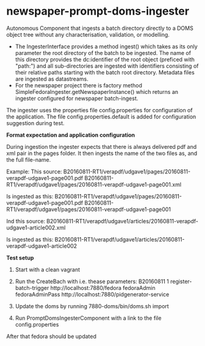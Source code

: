 newspaper-prompt-doms-ingester
==============================

Autonomous Component that ingests a batch directory directly to a DOMS object tree without any characterisation, validation, or modelling.

 * The IngesterInterface provides a method ingest() which takes as its only parameter the root directory of the batch
 to be ingested. The name of this directory provides the dc:identifier of the root object (preficed with "path:") and all sub-directories are
 ingested with identifiers consisting of their relative paths starting with the batch root directory. Metadata files
 are ingested as datastreams.
 * For the newspaper project there is factory method SimpleFedoraIngester.getNewspaperInstance() which returns an ingester
 configured for newspaper batch-ingest.
 
The ingester uses the properties file config.properties for configuration of the application.
The file config.properties.default is added for configuration suggestion during test.

**Format expectation and application configuration**

During ingestion the ingester expects that there is always delivered pdf and xml pair in the pages folder.
It then ingests the name of the two files as, and the full file-name.

Example:
This source:
B20160811-RT1/verapdf/udgave1/pages/20160811-verapdf-udgave1-page001.pdf
B20160811-RT1/verapdf/udgave1/pages/20160811-verapdf-udgave1-page001.xml

Is ingested as this:
B20160811-RT1/verapdf/udgave1/pages/20160811-verapdf-udgave1-page001.pdf
B20160811-RT1/verapdf/udgave1/pages/20160811-verapdf-udgave1-page001


Ind this source:
B20160811-RT1/verapdf/udgave1/articles/20160811-verapdf-udgave1-article002.xml

Is ingested as this:
B20160811-RT1/verapdf/udgave1/articles/20160811-verapdf-udgave1-article002


**Test setup**

1. Start with a clean vagrant
2. Run the CreateBach with i.e. thease parameters:
  B20160811 1 register-batch-trigger http://localhost:7880/fedora fedoraAdmin fedoraAdminPass http://localhost:7880/pidgenerator-service

3. Update the doms by running 7880-doms/bin/doms.sh import
4. Run PromptDomsIngesterComponent with a link to the file config.properties

After that fedora should be updated



